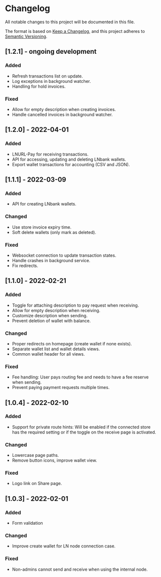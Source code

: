 # Changelog

All notable changes to this project will be documented in this file.

The format is based on [Keep a Changelog](https://keepachangelog.com/en/1.0.0/),
and this project adheres to [Semantic Versioning](https://semver.org/spec/v2.0.0.html).

## [1.2.1] - ongoing development

### Added

- Refresh transactions list on update.
- Log exceptions in background watcher.
- Handling for hold invoices.

### Fixed

- Allow for empty description when creating invoices.
- Handle cancelled invoices in background watcher.

## [1.2.0] - 2022-04-01

### Added

- LNURL-Pay for receiving transactions.
- API for accessing, updating and deleting LNbank wallets.
- Export wallet transactions for accounting (CSV and JSON).

## [1.1.1] - 2022-03-09

### Added

- API for creating LNbank wallets.

### Changed

- Use store invoice expiry time.
- Soft delete wallets (only mark as deleted).

### Fixed

- Websocket connection to update transaction states.
- Handle crashes in background service.
- Fix redirects.

## [1.1.0] - 2022-02-21

### Added

- Toggle for attaching description to pay request when receiving.
- Allow for empty description when receiving.
- Customize description when sending.
- Prevent deletion of wallet with balance.

### Changed

- Proper redirects on homepage (create wallet if none exists).
- Separate wallet list and wallet details views.
- Common wallet header for all views.

### Fixed

- Fee handling: User pays routing fee and needs to have a fee reserve when sending.
- Prevent paying payment requests multiple times.

## [1.0.4] - 2022-02-10

### Added

- Support for private route hints: Will be enabled if the connected store has the required setting or if the toggle on the receive page is activated.

### Changed

- Lowercase page paths.
- Remove button icons, improve wallet view.

### Fixed

- Logo link on Share page.

## [1.0.3] - 2022-02-01

### Added

- Form validation

### Changed

- Improve create wallet for LN node connection case.

### Fixed

- Non-admins cannot send and receive when using the internal node.
